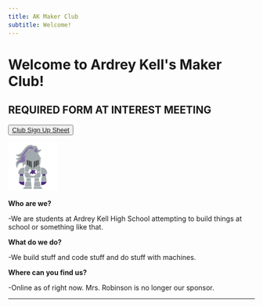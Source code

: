 ```yaml
---
title: AK Maker Club
subtitle: Welcome!
---
```


# Welcome to Ardrey Kell's Maker Club!

## REQUIRED FORM AT INTEREST MEETING

<button class="button-save large"> [Club Sign Up Sheet](https://goo.gl/forms/OLAcnNZqATJGFplv2 "Please Fill This Out") </button>

<img src="/images/akknight.png" width="100" height="100" /> 

**Who are we?**

-We are students at Ardrey Kell High School attempting to build things at school or something like that.

**What do we do?**

-We build stuff and code stuff and do stuff with machines.

**Where can you find us?**

-Online as of right now. Mrs. Robinson is no longer our sponsor.

---
